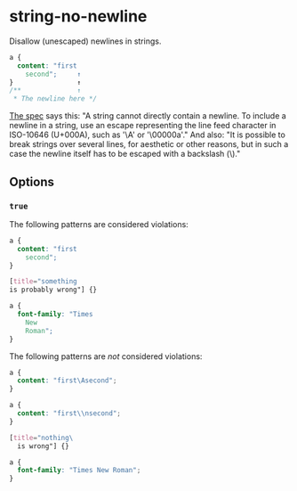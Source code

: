 # string-no-newline

Disallow (unescaped) newlines in strings.

```css
a {
  content: "first
    second";     ↑
}                ↑
/**              ↑
 * The newline here */
```

[The spec](https://www.w3.org/TR/CSS2/syndata.html#strings) says this: "A string cannot directly contain a newline. To include a newline in a string, use an escape representing the line feed character in ISO-10646 (U+000A), such as '\A' or '\00000a'." And also: "It is possible to break strings over several lines, for aesthetic or other reasons, but in such a case the newline itself has to be escaped with a backslash (\\)."

## Options

### `true`

The following patterns are considered violations:

```css
a {
  content: "first
    second";
}
```

```css
[title="something
is probably wrong"] {}
```

```css
a {
  font-family: "Times
    New
    Roman";
}
```

The following patterns are *not* considered violations:

```css
a {
  content: "first\Asecond";
}
```

```css
a {
  content: "first\\nsecond";
}
```

```css
[title="nothing\
  is wrong"] {}
```

```css
a {
  font-family: "Times New Roman";
}
```
